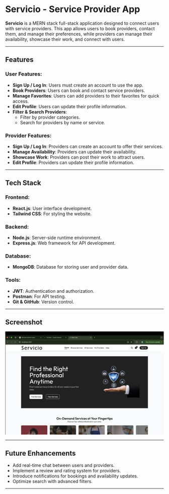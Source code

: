# Servicio - Service Provider App

**Servicio** is a MERN stack full-stack application designed to connect users with service providers. This app allows users to book providers, contact them, and manage their preferences, while providers can manage their availability, showcase their work, and connect with users.

---

## Features

### User Features:
- **Sign Up / Log In**: Users must create an account to use the app.
- **Book Providers**: Users can book and contact service providers.
- **Manage Favorites**: Users can add providers to their favorites for quick access.
- **Edit Profile**: Users can update their profile information.
- **Filter & Search Providers**:
  - Filter by provider categories.
  - Search for providers by name or service.

### Provider Features:
- **Sign Up / Log In**: Providers can create an account to offer their services.
- **Manage Availability**: Providers can update their availability.
- **Showcase Work**: Providers can post their work to attract users.
- **Edit Profile**: Providers can update their profile information.

---

## Tech Stack

### Frontend:
- **React.js**: User interface development.
- **Tailwind CSS**: For styling the website.

### Backend:
- **Node.js**: Server-side runtime environment.
- **Express.js**: Web framework for API development.

### Database:
- **MongoDB**: Database for storing user and provider data.

### Tools:
- **JWT**: Authentication and authorization.
- **Postman**: For API testing.
- **Git & GitHub**: Version control.

---
## Screenshot

![Servicio App](./servicio.png)

---

## Future Enhancements

- Add real-time chat between users and providers.
- Implement a review and rating system for providers.
- Introduce notifications for bookings and availability updates.
- Optimize search with advanced filters.

---
